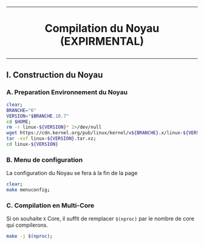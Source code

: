 --------------------------------------------------------------------------------------
# <p align='center'> Compilation du Noyau (EXPIRMENTAL) </p>

--------------------------------------------------------------------------------------
## I. Construction du Noyau
### A. Preparation Environnement du Noyau
``` bash
clear;
BRANCHE="6"
VERSION="$BRANCHE.10.7"
cd $HOME;
rm -r linux-${VERSION}* 2>/dev/null
wget https://cdn.kernel.org/pub/linux/kernel/v${BRANCHE}.x/linux-${VERSION}.tar.xz 2>/dev/null;
tar -xvf linux-${VERSION}.tar.xz;
cd linux-${VERSION}
```

### B. Menu de configuration
La configuration du Noyau se fera à la fin de la page
```bash
clear;
make menuconfig;
```

### C. Compilation en Multi-Core
Si on souhaite `X` Core, il suffit de remplacer `$(nproc)` par le nombre de core qui compilerons.
```bash
make -j $(nproc);
```
